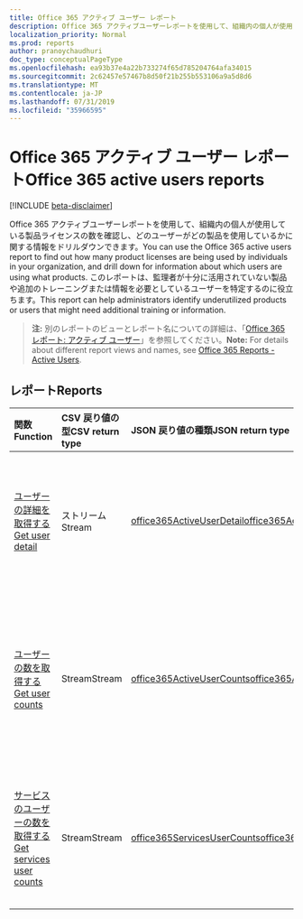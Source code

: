 ```yaml
---
title: Office 365 アクティブ ユーザー レポート
description: Office 365 アクティブユーザーレポートを使用して、組織内の個人が使用している製品ライセンスの数を確認し、どのユーザーがどの製品を使用しているかに関する情報をドリルダウンできます。 このレポートは、監理者が十分に活用されていない製品や追加のトレーニングまたは情報を必要としているユーザーを特定するのに役立ちます。
localization_priority: Normal
ms.prod: reports
author: pranoychaudhuri
doc_type: conceptualPageType
ms.openlocfilehash: ea93b37e4a22b733274f65d785204764afa34015
ms.sourcegitcommit: 2c62457e57467b8d50f21b255b553106a9a5d8d6
ms.translationtype: MT
ms.contentlocale: ja-JP
ms.lasthandoff: 07/31/2019
ms.locfileid: "35966595"
---
```

# <a name="office-365-active-users-reports"></a><span data-ttu-id="5e391-104">Office 365 アクティブ ユーザー レポート</span><span class="sxs-lookup"><span data-stu-id="5e391-104">Office 365 active users reports</span></span>

[!INCLUDE [beta-disclaimer](../../includes/beta-disclaimer.md)]

<span data-ttu-id="5e391-105">Office 365 アクティブユーザーレポートを使用して、組織内の個人が使用している製品ライセンスの数を確認し、どのユーザーがどの製品を使用しているかに関する情報をドリルダウンできます。</span><span class="sxs-lookup"><span data-stu-id="5e391-105">You can use the Office 365 active users report to find out how many product licenses are being used by individuals in your organization, and drill down for information about which users are using what products.</span></span> <span data-ttu-id="5e391-106">このレポートは、監理者が十分に活用されていない製品や追加のトレーニングまたは情報を必要としているユーザーを特定するのに役立ちます。</span><span class="sxs-lookup"><span data-stu-id="5e391-106">This report can help administrators identify underutilized products or users that might need additional training or information.</span></span>

> <span data-ttu-id="5e391-107">**注:** 別のレポートのビューとレポート名についての詳細は、「[Office 365 レポート: アクティブ ユーザー](https://support.office.com/client/Active-Users-fc1cf1d0-cd84-43fd-adb7-a4c4dfa8112d)」を参照してください。</span><span class="sxs-lookup"><span data-stu-id="5e391-107">**Note:** For details about different report views and names, see [Office 365 Reports - Active Users](https://support.office.com/client/Active-Users-fc1cf1d0-cd84-43fd-adb7-a4c4dfa8112d).</span></span>

## <a name="reports"></a><span data-ttu-id="5e391-108">レポート</span><span class="sxs-lookup"><span data-stu-id="5e391-108">Reports</span></span>
| <span data-ttu-id="5e391-109">関数</span><span class="sxs-lookup"><span data-stu-id="5e391-109">Function</span></span>                                 | <span data-ttu-id="5e391-110">CSV 戻り値の型</span><span class="sxs-lookup"><span data-stu-id="5e391-110">CSV return type</span></span> | <span data-ttu-id="5e391-111">JSON 戻り値の種類</span><span class="sxs-lookup"><span data-stu-id="5e391-111">JSON return type</span></span>                         | <span data-ttu-id="5e391-112">説明</span><span class="sxs-lookup"><span data-stu-id="5e391-112">Description</span></span>                              |
| :--------------------------------------- | :-------------- | :--------------------------------------- | ---------------------------------------- |
| [<span data-ttu-id="5e391-113">ユーザーの詳細を取得する</span><span class="sxs-lookup"><span data-stu-id="5e391-113">Get user detail</span></span>](../api/reportroot-getoffice365activeuserdetail.md) | <span data-ttu-id="5e391-114">ストリーム</span><span class="sxs-lookup"><span data-stu-id="5e391-114">Stream</span></span>          | [<span data-ttu-id="5e391-115">office365ActiveUserDetail</span><span class="sxs-lookup"><span data-stu-id="5e391-115">office365ActiveUserDetail</span></span>](../resources/office365activeuserdetail.md) | <span data-ttu-id="5e391-116">Office 365 アクティブ ユーザーに関する詳細を取得します。</span><span class="sxs-lookup"><span data-stu-id="5e391-116">Get details about Office 365 active users.</span></span> |
| [<span data-ttu-id="5e391-117">ユーザーの数を取得する</span><span class="sxs-lookup"><span data-stu-id="5e391-117">Get user counts</span></span>](../api/reportroot-getoffice365activeusercounts.md) | <span data-ttu-id="5e391-118">Stream</span><span class="sxs-lookup"><span data-stu-id="5e391-118">Stream</span></span>          | [<span data-ttu-id="5e391-119">office365ActiveUserCounts</span><span class="sxs-lookup"><span data-stu-id="5e391-119">office365ActiveUserCounts</span></span>](../resources/office365activeusercounts.md) | <span data-ttu-id="5e391-120">レポート期間中の日ごとのアクティブ ユーザー数を製品別に取得します。</span><span class="sxs-lookup"><span data-stu-id="5e391-120">Get the count of daily active users in the reporting period by product.</span></span> |
| [<span data-ttu-id="5e391-121">サービスのユーザーの数を取得する</span><span class="sxs-lookup"><span data-stu-id="5e391-121">Get services user counts</span></span>](../api/reportroot-getoffice365servicesusercounts.md) | <span data-ttu-id="5e391-122">Stream</span><span class="sxs-lookup"><span data-stu-id="5e391-122">Stream</span></span>          | [<span data-ttu-id="5e391-123">office365ServicesUserCounts</span><span class="sxs-lookup"><span data-stu-id="5e391-123">office365ServicesUserCounts</span></span>](../resources/office365servicesusercounts.md) | <span data-ttu-id="5e391-124">アクティビティの種類とサービス別のユーザー数を取得します。</span><span class="sxs-lookup"><span data-stu-id="5e391-124">Get the count of users by activity type and service.</span></span> |
